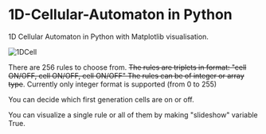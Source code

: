 # 1D-Cellular-Automaton in Python
1D Cellular Automaton in Python with Matplotlib visualisation. 

![1DCell](https://user-images.githubusercontent.com/50328147/113577585-c9e13980-9621-11eb-9327-4b7a0d7f58e6.png)

There are 256 rules to choose from.
~~The rules are triplets in format: 
"cell ON/OFF, cell ON/OFF, cell ON/OFF"
The rules can be of integer or array type~~.
Currently only integer format is supported (from 0 to 255)

You can decide which first generation cells are on or off.

You can visualize a single rule or all of them by making "slideshow" variable True.
